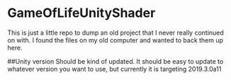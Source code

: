 # GameOfLifeUnityShader
This is just a little repo to dump an old project that I never really continued on with. I found the files on my old computer and wanted to back them up here. 

##Unity version 
Should be kind of updated. It should be easy to update to whatever version you want to use, but currently it is targeting 2019.3.0a11  
